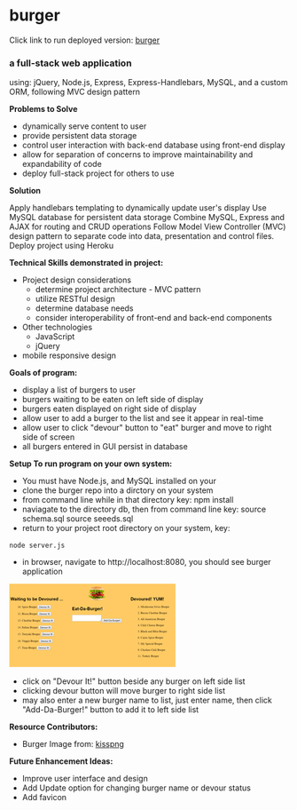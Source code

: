 # burger

Click link to run deployed version: [burger](https://vwhope)

### a full-stack web application
using: jQuery, Node.js, Express, Express-Handlebars, MySQL, and a custom ORM, following MVC design pattern 

**Problems to Solve**
* dynamically serve content to user
* provide persistent data storage
* control user interaction with back-end database using front-end display
* allow for separation of concerns to improve maintainability and expandability of code
* deploy full-stack project for others to use

**Solution** 

Apply handlebars templating to dynamically update user's display
Use MySQL database for persistent data storage
Combine MySQL, Express and AJAX for routing and CRUD operations
Follow Model View Controller (MVC) design pattern to separate code into 
  data, presentation and control files.
Deploy project using Heroku
 

**Technical Skills demonstrated in project:**
* Project design considerations
  * determine project architecture - MVC pattern
  * utilize RESTful design
  * determine database needs
  * consider interoperability of front-end and back-end components  
* Other technologies
    * JavaScript
    * jQuery
* mobile responsive design
    
**Goals of program:**
* display a list of burgers to user 
* burgers waiting to be eaten on left side of display
* burgers eaten displayed on right side of display 
* allow user to add a burger to the list and see it appear in real-time
* allow user to click "devour" button to "eat" burger and move to right side of screen
* all burgers entered in GUI persist in database

**Setup To run program on your own system:**
* You must have Node.js, and MySQL installed on your 
* clone the burger repo into a dirctory on your system
* from command line while in that directory key: npm install
* naviagate to the directory db, then from command line key:
   source schema.sql
   source seeeds.sql 
* return to your project root directory on your system, key: 
 ```
 node server.js
  ```
* in browser, navigate to http://localhost:8080, you should see burger application

![Burger Application Page](public/assets/img/indexView.jpg)

* click on "Devour It!" button beside any burger on left side list
* clicking devour button will move burger to right side list
* may also enter a new burger name to list, 
   just enter name, then click "Add-Da-Burger!" button to add it to left side list

**Resource Contributors:**
* Burger Image from: [kisspng](https://kisspng.com/free/burgers.html)


**Future Enhancement Ideas:**
* Improve user interface and design
* Add Update option for changing burger name or devour status
* Add favicon
